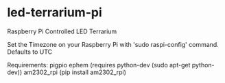 # led-terrarium-pi
Raspberry Pi Controlled LED Terrarium

Set the Timezone on your Raspberry Pi with 'sudo raspi-config' command. Defaults to UTC

Requirements:
pigpio
ephem (requires python-dev (sudo apt-get python-dev))
am2302_rpi (pip install am2302_rpi)
  
